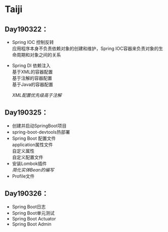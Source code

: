 # Taiji
## Day190322：
 * Spring IOC 控制反转   
     应用程序本身不负责依赖对象的创建和维护，Spring IOC容器来负责对象的生命周期和对象之间的关系
                
 * Spring DI 依赖注入    
       基于XML的容器配置   
       基于注解的容器配置   
       基于Java的容器配置   
      
    *XML配置优先级高于注解* 
         
## Day190325：   
  * 创建并启动SpringBoot项目
  * spring-boot-devtools热部署
  * Spring Boot 配置文件  
       application属性文件     
       自定义属性    
       自定义配置文件
  * 安装Lombok插件   
       *简化实体Bean的编写*    
  * Profile文件
## Day190326：
  * Spring Boot日志 
  * Spring Boot单元测试
  * Spring Boot Actuator
  * Spring Boot Admin
